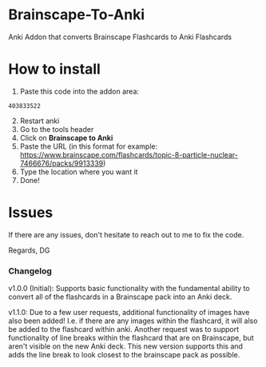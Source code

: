 # Brainscape-To-Anki
Anki Addon that converts Brainscape Flashcards to Anki Flashcards

# How to install

1. Paste this code into the addon area:
```
403833522
```
2. Restart anki
3. Go to the tools header
4. Click on **Brainscape to Anki**
5. Paste the URL (in this format for example: https://www.brainscape.com/flashcards/topic-8-particle-nuclear-7466676/packs/9913339)
6. Type the location where you want it
7. Done!

# Issues
If there are any issues, don't hesitate to reach out to me to fix the code.

Regards,
DG

### Changelog

v1.0.0 (Initial): Supports basic functionality with the fundamental ability to convert all of the flashcards in a Brainscape pack into an Anki deck.

v1.1.0: Due to a few user requests, additional functionality of images have also been added! I.e. if there are any images within the flashcard, it will also be added to the flashcard within anki. Another request was to support functionality of line breaks within the flashcard that are on Brainscape, but aren't visible on the new Anki deck. This new version supports this and adds the line break to look closest to the brainscape pack as possible. 
